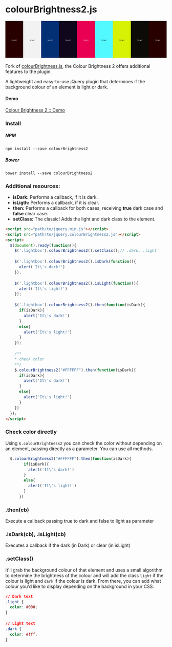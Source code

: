 # colourBrightness2.js

![colourBrightness2.js](https://raw.githubusercontent.com/PhilippeAssis/colourbrightness2.js/master/header.jpg)

Fork of [colourBrightness.js](https://github.com/jamiebrittain/colourBrightness.js), the Colour Brightness 2 offers additional features to the plugin.

A lightweight and easy-to-use jQuery plugin that determines if the background colour of an element is light or dark.

#### Demo
<a href="https://philippeassis.github.io/colourbrightness2.js/" taget="_blank">Colour Brightness 2 :: Demo</a>


### Install

##### NPM
```shell
npm install --save colourBrightness2
```

##### Bower
```shell
bower install --save colourBrightness2
```

### Additional resources:
 - **isDark:** Performs a callback, if it is dark.
 - **isLigth:** Performs a callback, if it is clear.
 - **then:** Performs a callback for both cases, receiving **true** dark case and **false** clear case.
 - **setClass:** The classic! Adds the light and dark class to the element.

```html
<script src="path/to/jquery.min.js"></script>
<script src="path/to/jquery.colourBrightness2.js"></script>
<script>
  $(document).ready(function(){
    $('.lightbox').colourBrightness2().setClass();// .dark, .light
    
    $('.lightbox').colourBrightness2().isDark(function(){
      alert('It\'s dark!')
    });
    
    $('.lightbox').colourBrightness2().isLight(function(){
      alert('It\'s light!')
    });
    
    $('.lightbox').colourBrightness2().then(function(isDark){
      if(isDark){
        alert('It\'s dark!')
      }
      else{
        alert('It\'s light!')  
      }
    });
    
    /**
    * check color
    **/
    $.colourBrightness2("#FFFFFF").then(function(isDark){
      if(isDark){
        alert('It\'s dark!')
      }
      else{
        alert('It\'s light!')  
      }
    })
  });
</script>
```

### Check color directly
Using `$.colourBrightness2` you can check the color without depending on an element, passing directly as a parameter. You can use all methods.
```javascript
  $.colourBrightness2("#FFFFFF").then(function(isDark){
        if(isDark){
          alert('It\'s dark!')
        }
        else{
          alert('It\'s light!')  
        }
      })
```

### .then(cb)
Execute a callback passing true to dark and false to light as parameter

### .isDark(cb), .isLight(cb)
Executes a callback if the dark (in Dark) or clear (in isLight)

### .setClass()
It'll grab the background colour of that element and uses a small algorithm to determine the brightness of the colour and will add the class `light` if the colour is light and `dark` if the colour is dark.
From there, you can add what colour you'd like to display depending on the background in your CSS.

```css
// Dark text
.light {
  color: #000;
}

// Light text
.dark {
  color: #fff;
}
```

